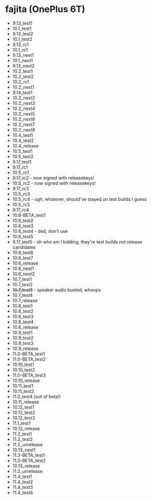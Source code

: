 # fajita (OnePlus 6T)

- 9.13_test1
- 10.1_test1
- 9.13_test2
- 10.1_test2
- 9.13_rc1
- 10.1_rc1
- 9.13_next1
- 10.1_next1
- 9.13_next2
- 10.2_test1
- 10.2_test2
- 10.2_rc1
- 10.2_next1
- 9.14_test1
- 10.2_next2
- 10.2_next3
- 10.2_next4
- 10.2_next5
- 10.2_next6
- 10.2_next7
- 10.2_next8
- 10.4_test1
- 10.4_test2
- 10.4_release
- 10.5_test1
- 10.5_test2
- 9.17_test1
- 9.17_rc1
- 10.5_rc1
- 9.17_rc2 - now signed with releasekeys!
- 10.5_rc2 - now signed with releasekeys!
- 9.17_rc3
- 10.5_rc3
- 10.5_rc4 - ugh, whatever, should've stayed on test builds I guess
- 10.5_rc5
- 9.17_rc4
- 10.6-BETA_test1
- 10.6_test2
- 10.6_test3
- 10.6_test4 - ded, don't use
- 10.6_test5
- 9.17_test5 - oh who am I kidding, they're test builds not release candidates
- 10.6_test6
- 10.6_test7
- 10.6_release
- 10.6_next1
- 10.6_next2
- 10.7_test1
- 10.7_test2
- ~~10.7_test3~~ - speaker audio busted, whoops
- 10.7_test4
- 10.7_release
- 10.8_test1
- 10.8_test2
- 10.8_test3
- 10.8_test4
- 10.8_release
- 10.9_test1
- 10.9_test2
- 10.9_test3
- 10.9_release
- 11.0-BETA_test1
- 11.0-BETA_test2
- 10.10_test1
- 10.10_test2
- 11.0-BETA_test3
- 10.10_release
- 10.11_test1
- 10.11_test2
- 11.0_test4 (out of beta!)
- 10.11_release
- 10.12_test1
- 10.12_test2
- 10.12_test3
- 11.1_test1
- 10.12_release
- 11.2_test1
- 11.2_test2
- 11.2_unrelease
- 10.13_next1
- 11.3-BETA_test1
- 11.3-BETA_test2
- 10.13_release
- 11.3_unrelease
- 11.4_test1
- 11.4_test2
- 11.4_test3
- 11.4_test4
